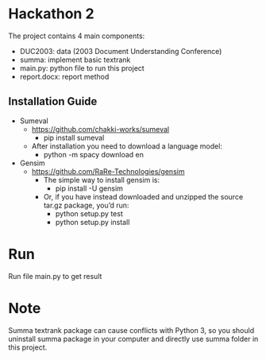 # Hackathon 2


The project contains 4 main components:

* DUC2003: data (2003 Document Understanding Conference)
* summa: implement basic textrank
* main.py: python file to run this project
* report.docx: report method

## Installation Guide


 * Sumeval
    - https://github.com/chakki-works/sumeval
        * pip install sumeval
    - After installation you need to download a language model:
        * python -m spacy download en
 * Gensim
    - https://github.com/RaRe-Technologies/gensim
        * The simple way to install gensim is:
            * pip install -U gensim
        * Or, if you have instead downloaded and unzipped the source tar.gz package, you’d run:
            * python setup.py test
            * python setup.py install

# Run
 Run file main.py to get result


# Note
 Summa textrank package can cause conflicts with Python 3, so you should uninstall summa package in your computer and directly use summa folder in this project.